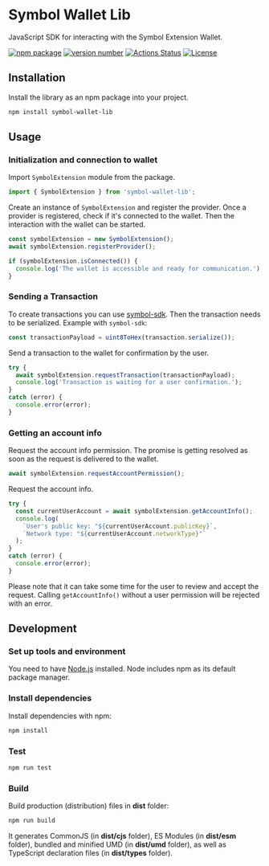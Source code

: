 # Symbol Wallet Lib

JavaScript SDK for interacting with the Symbol Extension Wallet.

[![npm package](https://img.shields.io/badge/npm%20i-symbol--wallet--lib-brightgreen)](https://www.npmjs.com/package/symbol-wallet-lib) [![version number](https://img.shields.io/npm/v/symbol-wallet-lib?color=green&label=version)](https://github.com/OlegMakarenko/symbol-wallet-lib/releases) [![Actions Status](https://github.com/OlegMakarenko/symbol-wallet-lib/workflows/Test/badge.svg)](https://github.com/OlegMakarenko/symbol-wallet-lib/actions) [![License](https://img.shields.io/github/license/OlegMakarenko/symbol-wallet-lib)](https://github.com/OlegMakarenko/symbol-wallet-lib/blob/main/LICENSE)

## Installation

Install the library as an npm package into your project.

```bash
npm install symbol-wallet-lib
```

## Usage

### Initialization and connection to wallet

Import `SymbolExtension` module from the package.

```js
import { SymbolExtension } from 'symbol-wallet-lib';
```

Create an instance of `SymbolExtension` and register the provider.
Once a provider is registered, check if it's connected to the wallet.
Then the interaction with the wallet can be started.

```js
const symbolExtension = new SymbolExtension();
await symbolExtension.registerProvider();

if (symbolExtension.isConnected()) {
  console.log('The wallet is accessible and ready for communication.');
}
```

### Sending a Transaction

To create transactions you can use [symbol-sdk](https://github.com/symbol/symbol/tree/dev/sdk/javascript).
Then the transaction needs to be serialized. Example with `symbol-sdk`:

```js
const transactionPayload = uint8ToHex(transaction.serialize());
```

Send a transaction to the wallet for confirmation by the user.

```js
try {
  await symbolExtension.requestTransaction(transactionPayload);
  console.log('Transaction is waiting for a user confirmation.');
}
catch (error) {
  console.error(error);
}
```

### Getting an account info

Request the account info permission. The promise is getting resolved as soon as the request is delivered to the wallet.

```js
await symbolExtension.requestAccountPermission();
```

Request the account info.

```js
try {
  const currentUserAccount = await symbolExtension.getAccountInfo();
  console.log(
    `User's public key: "${currentUserAccount.publicKey}`,
    `Network type: "${currentUserAccount.networkType}"`
  );
}
catch (error) {
  console.error(error);
}

```

Please note that it can take some time for the user to review and accept the request.
Calling `getAccountInfo()` without a user permission will be rejected with an error.

## Development
### Set up tools and environment

You need to have [Node.js](https://nodejs.org/en/download/) installed. Node includes npm as its default package manager.


### Install dependencies

Install dependencies with npm:

```bash
npm install
```

### Test

```bash
npm run test
```

### Build

Build production (distribution) files in **dist** folder:

```bash
npm run build
```

It generates CommonJS (in **dist/cjs** folder), ES Modules (in **dist/esm** folder), bundled and minified UMD (in **dist/umd** folder), as well as TypeScript declaration files (in **dist/types** folder).

